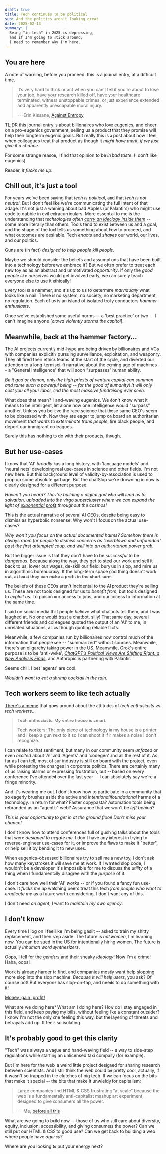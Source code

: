 ```yaml
---
draft: true
title: Tech continues to be political
sub: And the politics aren't looking great
date: 2025-02-13
summary: |
  Being "in tech" in 2025 is depressing,
  and if I'm going to stick around,
  I need to remember why I'm here.
---
```


## You are here

A note of warning,
before you proceed:
this is a journal entry,
at a difficult time.

> It’s very hard to think or act
> when you can’t tell if you’re about to lose your job,
> have your research killed off,
> have your healthcare terminated,
> witness unstoppable crimes,
> or just experience extended and
> apparently unescapable moral injury.
>
> ---Erin Kissane, [Against Entropy](https://erinkissane.com/against-entropy)

TL;DR this journal entry is about
billionaires who love eugenics,
and cheer on a pro-eugenics government,
selling us a product
that they promise will help their longterm
eugenic goals.
But really this is a post about how I feel,
when colleagues treat that product
as though it _might have merit,
if we just give it a chance_.

For some strange reason,
I find that opinion to be _in bad taste_.
(I don't like eugenics)

Reader, _it fucks me up_.

## Chill out, it's just a tool

For years we've been saying that
_tech is political_,
and that _tech is not neutral_.
But I don't feel like we're communicating
the full intent of that adage.
It's not just a warning about bad Apples (or Palantirs)
who might use code to dabble in evil extracurriculars.
More essential to me is the understanding
that _technologies often
[carry an ideology inside them](https://benmyers.dev/blog/spotless-giraffe/)_ --
some more literally than others.
Tools tend to exist between us and a goal,
and the shape of the tool
tells us something about how to proceed,
and what outcomes are desirable.
Tech _enacts_ and _shapes_ our world,
our lives, and our politics.

Guns are (in fact) _designed to help people kill people_.

Maybe we should consider the beliefs and assumptions
that have been built into a technology
before we embrace it?
But we often prefer to treat each new toy
as as an abstract and unmotivated _opportunity_.
If only the _good people like ourselves_
would get involved early,
we can surely teach everyone else to use it ethically!

Every tool is a hammer,
and it's up to us
to determine _individually_
what looks like a nail.
There is no system, no society,
no marketing department, no regulation.
Each of us is an island of isolated ~~trolly conductors~~
_hammer enthusiasts_.

Once we've established some useful norms --
a 'best practice' or two --
I can't imagine anyone
[_crowd violently storms the capitol_].

## Meanwhile, back at the hammer factory…

The AI projects currently mid-hype
are being driven by billionaires and VCs
with companies explicitly
pursuing surveillance, exploitation, and weaponry.
They all fired their ethics teams
at the start of the cycle,
and diverted our attention
to a long-term sci-fi narrative
about the coming age of machines --
a "General Intelligence" that will soon
"surpasses" human ability.

_Be it god or demon,
only the high priests of venture capital
can summon and tame such a powerful being --
for the good of humanity!
It will only cost you all your labor,
and the most massive fundraising ever seen._

What does that mean?
Hand-waving eugenics.
We don't know what it means to be intelligent,
let alone how one intelligence would "surpass" another.
Unless you believe the race science
that these same CEO's seem to be obsessed with.
Now they are eager to jump on board
an authoritarian movement
_that wants to exterminate trans people_,
fire black people,
and deport our immigrant colleagues.

Surely this has nothing to do with their products, though.

## But her use-cases

I know that 'AI' _broadly_ has a long history,
with 'language models' and 'neural nets'
developing real use-cases in science and other fields.
I'm not new here.
But this background level of validity-by-association
is used to prop up some absolute garbage.
But the chatSlop we're drowning in now
is clearly designed for a different purpose.

_Haven't you heard?
They're building a digital god
who will lead us to salvation,
uploaded into the virgo supercluster
where we can expand the light of
[exponential profit](https://bengrosser.com/projects/andreessens-techno-optimist-manifesto-as-redaction-poetry//)
throughout the cosmos!_

This is the actual narrative of several AI CEOs,
despite being easy to dismiss
as hyperbolic nonsense.
Why won't I focus on the actual use-cases?

_Why won't you focus
on the actual documented harms?
Somehow there is always room for people
to dismiss concerns as "overblown and unfounded"
past the first attempted coup,
and well into an authoritarian power grab._

But the bigger issue is that
they don't have to be _successful_ to be _dangerous_.
Because along the way,
they get to steel our work and sell it back to us,
lower our wages, de-skill our field,
bury us in slop, and mire us in algorithmic bureaucracy.
If the long-term space god thing doesn't work out,
at least they can make a profit in the short-term.

The beliefs of these CEOs aren't incidental
to the AI product they're selling us.
These are not tools designed for us to _benefit from_,
but tools designed to _exploit us_.
To poison our access to jobs,
and our access to information at the same time.

I said on social media
that people _believe_ what chatbots tell them,
and I was laughed at.
No one would _trust_ a chatbot, silly!
That same day,
several different friends and colleagues
quoted the output of an 'AI' to me,
in unrelated situations,
all as though quoting reliable facts.

Meanwhile,
a few companies run by billionaires
now control much of the information
that people see --
"summarized" without sources.
Meanwhile,
there's an oligarchy taking power in the US.
Meanwhile,
Grok's entire purpose is to be 'anti-woke',
_[ChatGPT’s Political Views Are Shifting Right, a New Analysis Finds](https://gizmodo.com/chatgpts-political-views-are-shifting-right-a-new-analysis-finds-2000562328)_,
and Anthropic is partnering with Palantir.

Seems chill.
I bet 'agents' are cool.

_Wouldn't want to eat a shrimp cocktail in the rain._

## Tech workers seem to like tech actually

[There's a meme](https://knowyourmeme.com/photos/2069350-twitter-x)
that goes around
about the attitudes of _tech enthusiasts_
vs _tech workers_…

> Tech enthusiasts: My entire house is smart.
>
> Tech workers: The only piece of technology
> in my house is a printer
> and I keep a gun next to it
> so I can shoot it
> if it makes a noise I don't recognize.

I can relate to that sentiment,
but many in our community seem _unfazed_
or even _excited_ about 'AI' and 'Agents'
and 'codegen' and all the rest of it.
As far as I can tell,
most of our industry is still on board with the project,
even while protesting the changes in corporate politics.
There are certainly many of us
raising alarms or expressing frustration, but --
based on every conference I've attended over the last year --
I can absolutely say we're a fringe minority.

And it's wearing me out.
I don't know how to participate
in a community that so eagerly brushes aside
the active and _intentional_/_foundational_ harms of a technology.
In return for what? Faster copypasta?
Automation tools being rebranded as an "agentic" web?
Assurance that we won't be _left behind_?

_This is your opportunity
to get in at the ground floor!
Don't miss your chance!_

I don't know how to attend conferences
full of gushing talks about the tools
that were _designed to negate me_.
I don't have any interest in trying to
reverse-engineer use-cases for it,
or improve the flaws to make it "better",
or help sell it by bending it to new uses.

When eugenics-obsessed billionaires
try to sell me a new toy,
I don't ask how many keystrokes it will save me at work.
If I wanted slop code, I wouldn't be a developer.
It's impossible for me to discuss the _utility_ of a thing
when I fundamentally disagree with the _purpose_ of it.

I don't care how well their 'AI' _works_ --
or if you found a fancy fun use-case.
It _fucks me up_ watching peers treat this tech
_from people who want to eradicate me_
as a future worth considering.
I don't want any of this.

I don't need _an agent_,
I want to _maintain my own agency_.

## I don't know

Every time I log on
I feel like I'm being gaslit --
asked to train my shitty replacement,
and then step aside.
The future is _not women_,
I'm learning now.
You can be sued in the US
for intentionally hiring women.
The future is actually _inhuman word synthesizers_.

Oops, I fell for the _genders_
and their sneaky _ideology_!
Now I'm a crime!
Haha, oops!

Work is already harder to find,
and companies mostly want help
slopping more slop into the slop machine.
_Because it will help users_, you ask?
Of course not!
But everyone has slop-on-tap,
and needs to do something with it!

[Money, gain, profit!](https://business-business.business/)

What are we doing here?
What am I doing here?
How do I stay engaged in this field,
and keep paying my bills,
without feeling like a constant outsider?
I know I'm not the only one feeling this way,
but the layering of threats and betrayals add up.
It feels so isolating.

## It's probably good to get this clarity

"Tech" was always a vague and hand-waving field --
a way to side-step regulations
while starting an unlicensed taxi company (for example).

But I'm here for the web,
a weird little project
designed for sharing research between scientists.
And I still think the web could be pretty cool, actually,
if it wasn't so trapped in the clutches of big tech.
If we can focus on
the bits that make it special --
the bits that make it unwieldy for capitalism:

> Large companies find HTML & CSS frustrating “at scale”
> because the web is
> a fundamentally anti-capitalist mashup art experiment,
> designed to give consumers all the power.
>
> ---Me, [before all this](https://tweets.miriamsuzanne.com/1198717316269084672/)

What are we going to build now --
those of us who still care about
diversity, equity, inclusion, accessibility,
and giving consumers the power?
Can we still put our HTML & CSS to good use?
Can we get back to building a web
where people have _agency_?

Where are you looking to put your energy next?
